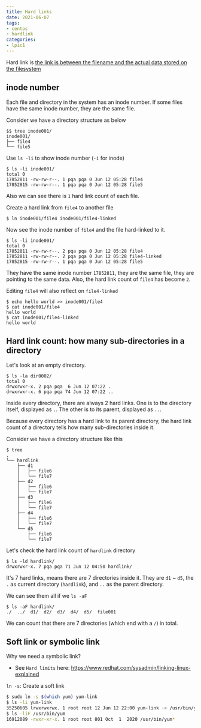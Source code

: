 ```yaml
---
title: Hard links
date: 2021-06-07
tags:
- centos
- hardlink
categories:
- lpic1
---
```


Hard link is [the link is between the filename and the actual data stored on the filesystem](https://www.redhat.com/sysadmin/linking-linux-explained)

## inode number

Each file and directory in the system has an inode number. If some files have the same inode number, they are the same file.

Consider we have a directory structure as below

```
$$ tree inode001/
inode001/
├── file4
└── file5
```

Use `ls -li` to show inode number (`-i` for inode)

```
$ ls -li inode001/
total 0
17852811 -rw-rw-r--. 1 pqa pqa 0 Jun 12 05:28 file4
17852815 -rw-rw-r--. 1 pqa pqa 0 Jun 12 05:28 file5
```

Also we can see there is `1` hard link count of each file. 

Create a hard link from `file4` to another file

```
$ ln inode001/file4 inode001/file4-linked
```

Now see the inode number of `file4` and the file hard-linked to it.

```
$ ls -li inode001/
total 0
17852811 -rw-rw-r--. 2 pqa pqa 0 Jun 12 05:28 file4
17852811 -rw-rw-r--. 2 pqa pqa 0 Jun 12 05:28 file4-linked
17852815 -rw-rw-r--. 1 pqa pqa 0 Jun 12 05:28 file5
```

They have the same inode number `17852811`, they are the same file, they are pointing to the same data. Also, the hard link count of `file4` has become `2`.

Editing `file4` will also reflect on `file4-linked`

```
$ echo hello world >> inode001/file4
$ cat inode001/file4
hello world
$ cat inode001/file4-linked 
hello world
```

## Hard link count: how many sub-directories in a directory

Let's look at an empty directory.

```
$ ls -la dir0002/
total 0
drwxrwxr-x. 2 pqa pqa  6 Jun 12 07:22 .
drwxrwxr-x. 6 pqa pqa 74 Jun 12 07:22 ..
```

Inside every directory, there are always 2 hard links. One is to the directory itself, displayed as `.`. The other is to its parent, displayed as `..`.

Because every directory has a hard link to its parent directory, the hard link count of a directory tells how many sub-directories inside it.

Consider we have a directory structure like this

```
$ tree
.
└── hardlink
    ├── d1
    │   ├── file6
    │   └── file7
    ├── d2
    │   ├── file6
    │   └── file7
    ├── d3
    │   ├── file6
    │   └── file7
    ├── d4
    │   ├── file6
    │   └── file7
    └── d5
        ├── file6
        └── file7
```

Let's check the hard link count of `hardlink` directory

```
$ ls -ld hardlink/
drwxrwxr-x. 7 pqa pqa 71 Jun 12 04:50 hardlink/
```

It's 7 hard links, means there are 7 directories inside it. They are `d1` ~ `d5`, the `.` as current directory (`hardlink`), and `..` as the parent directory.

We can see them all if we `ls -aF`

```
$ ls -aF hardlink/
./  ../  d1/  d2/  d3/  d4/  d5/  file001
```

We can count that there are 7 directories (which end with a `/`) in total.

## Soft link or symbolic link

Why we need a symbolic link?
- See `Hard limits` here: https://www.redhat.com/sysadmin/linking-linux-explained

`ln -s`: Create a soft link

```bash
$ sudo ln -s $(which yum) yum-link
$ ls -li yum-link
35250605 lrwxrwxrwx. 1 root root 12 Jun 12 22:00 yum-link -> /usr/bin/yum
$ ls -liF /usr/bin/yum
16912089 -rwxr-xr-x. 1 root root 801 Oct  1  2020 /usr/bin/yum*
```
